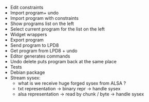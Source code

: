 - Edit constraints
- Import program+ undo
- Import program with constraints
- Show programs list on the left
- Select current program for the list on the left
- Widget wrappers
- Export program
- Send program to LPD8
- Get program from LPD8 + undo
- Editor generates commands
- Undo delete puts program back at the same place
- Tests
- Debian package
- Stream sysex:
  - what is we receive huge forged sysex from ALSA ?
  - txt representation -> binary repr -> handle sysex
  - alsa representation -> read by chunk / byte -> handle sysex
